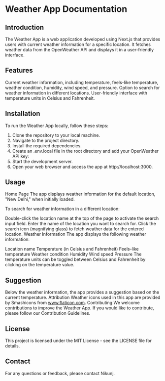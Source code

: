 # Weather App Documentation
## Introduction
The Weather App is a web application developed using Next.js that provides users with current weather information for a specific location. It fetches weather data from the OpenWeather API and displays it in a user-friendly interface.

## Features
Current weather information, including temperature, feels-like temperature, weather condition, humidity, wind speed, and pressure.
Option to search for weather information in different locations.
User-friendly interface with temperature units in Celsius and Fahrenheit.

## Installation
To run the Weather App locally, follow these steps:

1. Clone the repository to your local machine.
2. Navigate to the project directory.
3. Install the required dependencies.
4. Create an .env.local file in the root directory and add your OpenWeather API key:
5. Start the development server.
6. Open your web browser and access the app at http://localhost:3000.

## Usage
Home Page
The app displays weather information for the default location, "New Delhi," when initially loaded.

To search for weather information in a different location:

Double-click the location name at the top of the page to activate the search input field.
Enter the name of the location you want to search for.
Click the search icon (magnifying glass) to fetch weather data for the entered location.
Weather Information
The app displays the following weather information:

Location name
Temperature (in Celsius and Fahrenheit)
Feels-like temperature
Weather condition
Humidity
Wind speed
Pressure
The temperature units can be toggled between Celsius and Fahrenheit by clicking on the temperature value.

## Suggestion
Below the weather information, the app provides a suggestion based on the current temperature.
Attribution
Weather icons used in this app are provided by Smashicons from www.flaticon.com.
Contributing
We welcome contributions to improve the Weather App. If you would like to contribute, please follow our Contribution Guidelines.

## License
This project is licensed under the MIT License - see the LICENSE file for details.

## Contact
For any questions or feedback, please contact Nikunj.





